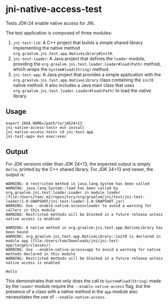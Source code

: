 # jni-native-access-test
Tests JDK-24 enable native access for JNI.

The test application is composed of three modules:

1. `jni-test-lib`: A C++ project that builds a simple shared library implementing the native method `org.graalvm.jni.test.app.NativeLibrary#init0`.
2. `jni-test-loader`: A Java project that defines the `loader` module, providing the `org.graalvm.jni.test.loader.Loader#load(Path)` method, which wraps the `System#load(String)` method.
3. `jni-test-app`: A Java project that provides a simple application with the `org.graalvm.jni.test.app.NativeLibrary` class containing the `init0` native method. It also includes a Java main class that uses `org.graalvm.jni.test.loader.Loader#load(Path)` to load the native library.

## Usage
```
export JAVA_HOME=/path/to/jdk24+13
jni-native-access-test> mvn install
jni-native-access-test> cd jni-test-app
jni-test-app> mvn exec:exec
```

## Output
For JDK versions older than JDK 24+13, the expected output is simply `Hello`, printed by the C++ shared library.
For JDK 24+13 and newer, the output is:

```
WARNING: A restricted method in java.lang.System has been called
WARNING: java.lang.System::load has been called by org.graalvm.jni.test.loader.Loader in module loader (file:/Users/tom/.m2/repository/org/graalvm/jni/test/jni-test-loader/1.0-SNAPSHOT/jni-test-loader-1.0-SNAPSHOT.jar)
WARNING: Use --enable-native-access=loader to avoid a warning for callers in this module
WARNING: Restricted methods will be blocked in a future release unless native access is enabled

WARNING: A native method in org.graalvm.jni.test.app.NativeLibrary has been bound
WARNING: org.graalvm.jni.test.app.NativeLibrary::init0 is declared in module app (file:/Users/tom/Downloads/jni/jni-test-app/target/classes/)
WARNING: Use --enable-native-access=app to avoid a warning for native methods declared in this module
WARNING: Restricted methods will be blocked in a future release unless native access is enabled

Hello
```

This demonstrates that not only does the call to `System#load(String)` made by the `loader` module require the `--enable-native-access` flag, but the presence of a class with a native method in the `app` module also necessitates the use of `--enable-native-access`.